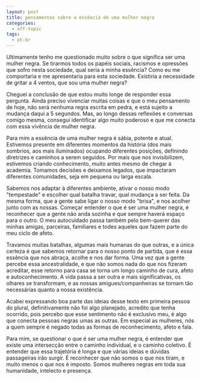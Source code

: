 ```yaml
---
layout: post
title: pensamentos sobre a essência de uma mulher negra
categories: 
  - off-topic
tags:
  - pt-br
---
```


Ultimamente tenho me questionado muito sobre o que significa ser uma mulher negra. Se tirarmos todos os papéis sociais, racismos e opressões que sofro nesta sociedade, qual seria a minha essência? Como eu me comportaria e me apresentaria para esta sociedade. Existiria a necessidade de gritar a 4 ventos, que sou uma mulher negra? 

Cheguei a conclusão de que estou muito longe de responder essa pergunta. Ainda preciso vivenciar muitas coisas e que o meu pensamento de hoje, não será nenhuma regra escrita em pedra, e está sujeito a mudança daqui a 5 segundos. Mas, ao longo dessas reflexões e conversas comigo mesma, consegui identificar algo muito poderoso e que me conecta com essa vivência de mulher negra.

Para mim a essência de uma mulher negra é sábia, potente e atual. Estivemos presente em diferentes momentos da história (dos mais sombrios, aos mais iluminados) ocupando diferentes posições, definindo diretrizes e caminhos a serem seguidos. Por mais que nos invisibilizem, estivemos criando conhecimento, muito antes mesmo de chegar à academia.  Tomamos decisões e deixamos legados, que impactaram diferentes comunidades, seja em pequena ou larga escala.

Sabemos nos adaptar à diferentes ambiente, ativar o nosso modo "tempestade" e escolher qual batalha travar, qual mudança a ser feita. Da mesma forma, que a gente sabe ligar o nosso modo "brisa", e nos acolher junto com as nossas.
Começar entender o que é ser uma mulher negra, é reconhecer que a gente não anda sozinha e que sempre haverá espaço para o outro. O meu autocuidado passa também pelo bem-querer das minhas amigas, parceiras, familiares e todes aqueles que fazem parte do meu ciclo de afeto.

Travamos muitas batalhas, algumas mais humanas do que outras, e a única certeza é que sabemos retornar para o nosso ponto de partida, que é essa essência que nos abraça, acolhe e nos dar forma. 
Uma vez que a gente percebe essa ancestralidade, e que não somos nada do que nos fizeram acreditar, esse retorno para casa se torna um longo caminho de cura, afeto e autoconhecimento. A vida passa a ser outra e mais significativas, os olhares se transformam, e as nossas amigues/companheiras se tornam tão necessárias quanto a nossa existência.

Acabei expressando boa parte das ideias desse texto em primeira pessoa do plural, definitivamente não foi algo planejado, acredito que tenha ocorrido, pois percebo que esse sentimento não é exclusivo meu, é algo que conecta pessoas negras umas as outras. Em especial as mulheres, nós a quem sempre é negado todas as formas de reconhecimento, afeto e fala.

Para mim, se questionar o que é ser uma mulher negra, é entender que existe uma intersecção entre o caminho individual, e o caminho coletivo. É entender que essa trajetória é longa  e que várias ideias e dúvidas passageiras irão surgir. É reconhecer que não somos o que nos tiram, e muito menos o que nos é imposto. 
Somos mulheres negras em toda sua humanidade, intelecto e presença.

